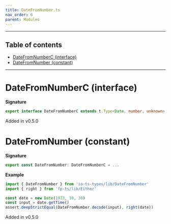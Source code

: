 ```yaml
---
title: DateFromNumber.ts
nav_order: 6
parent: Modules
---
```


---

<h2 class="text-delta">Table of contents</h2>

- [DateFromNumberC (interface)](#datefromnumberc-interface)
- [DateFromNumber (constant)](#datefromnumber-constant)

---

# DateFromNumberC (interface)

**Signature**

```ts
export interface DateFromNumberC extends t.Type<Date, number, unknown> {}
```

Added in v0.5.0

# DateFromNumber (constant)

**Signature**

```ts
export const DateFromNumber: DateFromNumberC = ...
```

**Example**

```ts
import { DateFromNumber } from 'io-ts-types/lib/DateFromNumber'
import { right } from 'fp-ts/lib/Either'

const date = new Date(1973, 10, 30)
const input = date.getTime()
assert.deepStrictEqual(DateFromNumber.decode(input), right(date))
```

Added in v0.5.0

